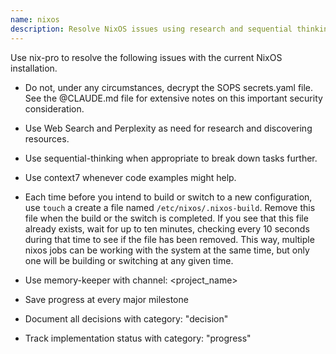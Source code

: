 ```yaml
---
name: nixos
description: Resolve NixOS issues using research and sequential thinking
---
```


Use nix-pro to resolve the following issues with the current NixOS installation.

- Do not, under any circumstances, decrypt the SOPS secrets.yaml file. See the
  @CLAUDE.md file for extensive notes on this important security consideration.

- Use Web Search and Perplexity as need for research and discovering resources.

- Use sequential-thinking when appropriate to break down tasks further.

- Use context7 whenever code examples might help.

- Each time before you intend to build or switch to a new configuration, use
  `touch` a create a file named `/etc/nixos/.nixos-build`. Remove this file
  when the build or the switch is completed. If you see that this file already
  exists, wait for up to ten minutes, checking every 10 seconds during that
  time to see if the file has been removed. This way, multiple nixos jobs can
  be working with the system at the same time, but only one will be building
  or switching at any given time.

- Use memory-keeper with channel: <project_name>

- Save progress at every major milestone

- Document all decisions with category: "decision"

- Track implementation status with category: "progress"
